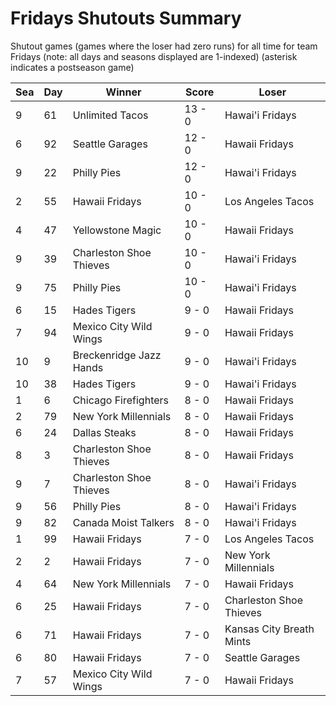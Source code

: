 # Fridays Shutouts Summary



Shutout games (games where the loser had zero runs) for all time for team Fridays (note: all days and seasons displayed are 1-indexed) (asterisk indicates a postseason game)


| Sea | Day | Winner | Score | Loser | 
| ------ |------ |------ |------ |------ |
| 9 | 61 | Unlimited Tacos | 13 - 0 | Hawai'i Fridays | 
| 6 | 92 | Seattle Garages | 12 - 0 | Hawaii Fridays | 
| 9 | 22 | Philly Pies | 12 - 0 | Hawai'i Fridays | 
| 2 | 55 | Hawaii Fridays | 10 - 0 | Los Angeles Tacos | 
| 4 | 47 | Yellowstone Magic | 10 - 0 | Hawaii Fridays | 
| 9 | 39 | Charleston Shoe Thieves | 10 - 0 | Hawai'i Fridays | 
| 9 | 75 | Philly Pies | 10 - 0 | Hawai'i Fridays | 
| 6 | 15 | Hades Tigers | 9 - 0 | Hawaii Fridays | 
| 7 | 94 | Mexico City Wild Wings | 9 - 0 | Hawaii Fridays | 
| 10 | 9 | Breckenridge Jazz Hands | 9 - 0 | Hawai'i Fridays | 
| 10 | 38 | Hades Tigers | 9 - 0 | Hawai'i Fridays | 
| 1 | 6 | Chicago Firefighters | 8 - 0 | Hawaii Fridays | 
| 2 | 79 | New York Millennials | 8 - 0 | Hawaii Fridays | 
| 6 | 24 | Dallas Steaks | 8 - 0 | Hawaii Fridays | 
| 8 | 3 | Charleston Shoe Thieves | 8 - 0 | Hawaii Fridays | 
| 9 | 7 | Charleston Shoe Thieves | 8 - 0 | Hawai'i Fridays | 
| 9 | 56 | Philly Pies | 8 - 0 | Hawai'i Fridays | 
| 9 | 82 | Canada Moist Talkers | 8 - 0 | Hawai'i Fridays | 
| 1 | 99 | Hawaii Fridays | 7 - 0 | Los Angeles Tacos | 
| 2 | 2 | Hawaii Fridays | 7 - 0 | New York Millennials | 
| 4 | 64 | New York Millennials | 7 - 0 | Hawaii Fridays | 
| 6 | 25 | Hawaii Fridays | 7 - 0 | Charleston Shoe Thieves | 
| 6 | 71 | Hawaii Fridays | 7 - 0 | Kansas City Breath Mints | 
| 6 | 80 | Hawaii Fridays | 7 - 0 | Seattle Garages | 
| 7 | 57 | Mexico City Wild Wings | 7 - 0 | Hawaii Fridays | 


